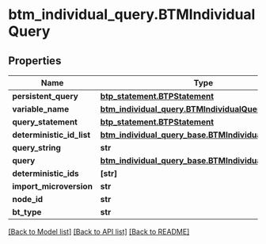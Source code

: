 # btm_individual_query.BTMIndividualQuery

## Properties
Name | Type | Description | Notes
------------ | ------------- | ------------- | -------------
**persistent_query** | [**btp_statement.BTPStatement**](BTPStatement.md) |  | [optional] 
**variable_name** | [**btm_individual_query.BTMIndividualQuery**](BTMIndividualQuery.md) |  | [optional] 
**query_statement** | [**btp_statement.BTPStatement**](BTPStatement.md) |  | [optional] 
**deterministic_id_list** | [**btm_individual_query_base.BTMIndividualQueryBase**](BTMIndividualQueryBase.md) |  | [optional] 
**query_string** | **str** |  | [optional] 
**query** | [**btm_individual_query_base.BTMIndividualQueryBase**](BTMIndividualQueryBase.md) |  | [optional] 
**deterministic_ids** | **[str]** |  | [optional] 
**import_microversion** | **str** |  | [optional] 
**node_id** | **str** |  | [optional] 
**bt_type** | **str** |  | [optional] 

[[Back to Model list]](../README.md#documentation-for-models) [[Back to API list]](../README.md#documentation-for-api-endpoints) [[Back to README]](../README.md)


